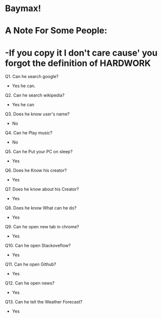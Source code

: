 # Baymax!

<h1> A Note For Some People:</h1>
<h1> -If you copy it I don't care cause' you forgot the definition of <b>HARDWORK</b></h1>

Q1. Can he search google?
- Yes he can.


Q2. Can he search wikipedia?
- Yes he can


Q3. Does he know user's name?
- No


Q4. Can he Play music?
- No


Q5. Can he Put your PC on sleep?
- Yes


Q6. Does he Know his creator?
- Yes


Q7. Does he know about his Creator?
- Yes


Q8. Does he know What can he do?
- Yes


Q9. Can he open new tab in chrome?
- Yes


Q10. Can he open Stackoveflow?
- Yes


Q11. Can he open Github?
- Yes


Q12. Can he open news?
- Yes


Q13. Can he tell the Weather Forecast?
- Yes
